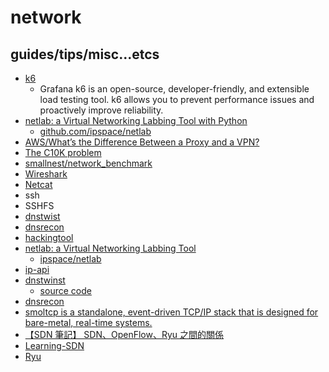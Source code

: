 # network

## guides/tips/misc...etcs

* [k6](https://grafana.com/docs/k6/latest/)
    * Grafana k6 is an open-source, developer-friendly, and extensible load testing tool. k6 allows you to prevent performance issues and proactively improve reliability.
* [netlab: a Virtual Networking Labbing Tool with Python](https://netlab.tools/)
    * [github.com/ipspace/netlab](https://github.com/ipspace/netlab)
* [AWS/What’s the Difference Between a Proxy and a VPN?](https://aws.amazon.com/compare/the-difference-between-proxy-and-vpn/)
* [The C10K problem](http://www.kegel.com/c10k.html)
* [smallnest/network_benchmark](https://github.com/smallnest/network_benchmark)
* [Wireshark](https://www.wireshark.org/)
* [Netcat](https://nc110.sourceforge.io/)
* ssh
* SSHFS
* [dnstwist](https://github.com/elceef/dnstwist)
* [dnsrecon](https://salsa.debian.org/pkg-security-team/dnsrecon)
* [hackingtool](https://github.com/Z4nzu/hackingtool)
* [netlab: a Virtual Networking Labbing Tool](https://netlab.tools/#)
    * [ipspace/netlab](https://github.com/ipspace/netlab)
* [ip-api](https://ip-api.com/)
* [dnstwinst](https://dnstwist.it/)
    * [source code](https://github.com/elceef/dnstwist)
* [dnsrecon](https://salsa.debian.org/pkg-security-team/dnsrecon)
* [smoltcp is a standalone, event-driven TCP/IP stack that is designed for bare-metal, real-time systems.](https://github.com/smoltcp-rs/smoltcp)
* [【SDN 筆記】 SDN、OpenFlow、Ryu 之間的關係](https://joechang0113.github.io/2019/11/18/Learning-SDN.html)
* [Learning-SDN](https://github.com/YanHaoChen/Learning-SDN)
* [Ryu](https://pypi.org/project/ryu/)